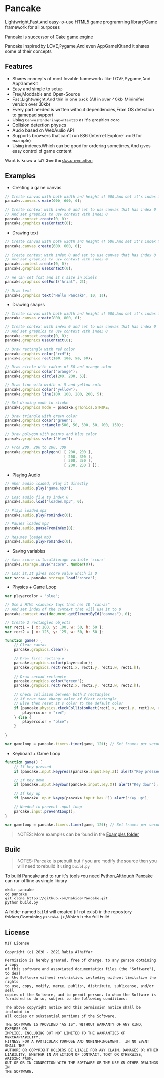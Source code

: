 # Pancake
Lightweight,Fast,And easy-to-use HTML5 game programming library/Game framework for all purposes

Pancake is successor of [Cake game engine](https://github.com/Cake-Engine/Cake)

Pancake inspired by LOVE,Pygame,And even AppGameKit and it shares some of their concepts

## Features
- Shares concepts of most lovable frameworks like LOVE,Pygame,And AppGameKit
- Easy and simple to setup
- Free,Moddable and Open-Source
- Fast,Lightweight,And thin in one pack (All in over 40kb, Minimifed version over 30kb)
- Every part needed is written without dependencies,From OS detection to gamepad support
- Using `CanvasRenderingContext2D` as it's graphics core
- Collision detection physics
- Audio based on WebAudio API
- Supports browsers that can't run ES6 (Internet Explorer >= 9 for example)
- Using indexes,Which can be good for ordering sometimes,And gives easy control of game content
 
Want to know a lot? See the [documentation](https://github.com/Rabios/Pancake/tree/master/docs/README.md)

## Examples
- Creating a game canvas
```javascript
// Create canvas with both width and height of 600,And set it's index to 0
pancake.canvas.create(600, 600, 0);

// Create context with index 0 and set to use canvas that has index 0
// And set graphics to use context with index 0
pancake.context.create(0, 0);
pancake.graphics.useContext(0);
```

- Drawing text
```javascript
// Create canvas with both width and height of 600,And set it's index to 0
pancake.canvas.create(600, 600, 0);

// Create context with index 0 and set to use canvas that has index 0
// And set graphics to use context with index 0
pancake.context.create(0, 0);
pancake.graphics.useContext(0);

// We can set font and it's size in pixels
pancake.graphics.setFont("Arial", 22);

// Draw text
pancake.graphics.text("Hello Pancake", 10, 10);
```

- Drawing shapes
```javascript
// Create canvas with both width and height of 600,And set it's index to 0
pancake.canvas.create(800, 800, 0);

// Create context with index 0 and set to use canvas that has index 0
// And set graphics to use context with index 0
pancake.context.create(0, 0);
pancake.graphics.useContext(0);

// Draw rectangle with red color
pancake.graphics.color("red");
pancake.graphics.rect(100, 100, 50, 50);

// Draw circle with radius of 50 and orange color
pancake.graphics.color("orange");
pancake.graphics.circle(200, 200, 50);

// Draw line with width of 5 and yellow color
pancake.graphics.color("yellow");
pancake.graphics.line(100, 100, 200, 200, 5);

// Set drawing mode to stroke
pancake.graphics.mode = pancake.graphics.STROKE;

// Draw triangle with green color
pancake.graphics.color("green");
pancake.graphics.triangle(500, 50, 600, 50, 500, 150);

// Draw polygon with points and blue color
pancake.graphics.color("blue");

// From 200, 200 to 200, 300
pancake.graphics.polygon([ [ 200, 200 ],
                           [ 200, 300 ],
                           [ 300, 350 ],
                           [ 200, 200 ] ]);
```

- Playing Audio
```javascript
// When audio loaded, Play it directly
pancake.audio.play("game.mp3");

// Load audio file to index 0
pancake.audio.load("loaded.mp3", 0);

// Plays loaded.mp3
pancake.audio.playFromIndex(0);

// Pauses loaded.mp3
pancake.audio.pauseFromIndex(0);

// Resumes loaded.mp3
pancake.audio.playFromIndex(0);
```

- Saving variables
```javascript
// Save score to localStorage variable "score"
pancake.storage.save("score", Number(0));

// Load it,It gives score value which is 0
var score = pancake.storage.load("score");
```

- Physics + Game Loop
```javascript
var playercolor = "blue";

// Use a HTML <canvas> tags that has ID "canvas"
// And set index of the context that will use it to 0
pancake.context.use(document.getElementById("canvas"), 0);

// Create 2 rectangles objects
var rect1 = { x: 100, y: 100, w: 50, h: 50 };
var rect2 = { x: 125, y: 125, w: 50, h: 50 };

function game() {
    // Clear canvas
    pancake.graphics.clear();

    // Draw first rectangle
    pancake.graphics.color(playercolor);
    pancake.graphics.rect(rect1.x, rect1.y, rect1.w, rect1.h);
    
    // Draw second rectangle
    pancake.graphics.color("green");
    pancake.graphics.rect(rect2.x, rect2.y, rect2.w, rect2.h);

    // Check collision between both 2 rectangles
    // If true then change color of first rectangle
    // Else then reset it's color to the default color
    if (pancake.physics.checkCollisionRect(rect1.x, rect1.y, rect1.w, rect1.h, rect2.x, rect2.y, rect2.w, rect2.h)) {
        playercolor = "red";
    } else {
        playercolor = "blue";
    }
    
}

var gameloop = pancake.timers.timer(game, 120); // Set frames per second to 120
```

- Keyboard + Game Loop
```javascript
function game() {
    // If key pressed
    if (pancake.input.keypress(pancake.input.key.Z)) alert("Key pressed");

    // If key down
    if (pancake.input.keydown(pancake.input.key.X)) alert("Key down");

    // If key up
    if (pancake.input.keyup(pancake.input.key.C)) alert("Key up");

    // Needed to prevent input loop
    pancake.input.preventLoop();
}

var gameloop = pancake.timers.timer(game, 120); // Set frames per second to 120
```

> NOTES: More examples can be found in the [Examples folder](https://github.com/Rabios/Pancake/tree/master/examples)

## Build

> NOTES: Pancake is prebuilt but if you are modify the source then you will need to rebuild it using `build.py`

To build Pancake and to run it's tools you need Python,Although Pancake can run offline as single library

```
mkdir pancake
cd pancake
git clone https://github.com/Rabios/Pancake.git
python build.py
```
A folder named `build` will created (if not exist) in the repository folders,Containing `pancake.js`,Which is the full build

## License
```
MIT License

Copyright (c) 2020 - 2021 Rabia Alhaffar

Permission is hereby granted, free of charge, to any person obtaining a copy
of this software and associated documentation files (the "Software"), to deal
in the Software without restriction, including without limitation the rights
to use, copy, modify, merge, publish, distribute, sublicense, and/or sell
copies of the Software, and to permit persons to whom the Software is
furnished to do so, subject to the following conditions:

The above copyright notice and this permission notice shall be included in
all copies or substantial portions of the Software.

THE SOFTWARE IS PROVIDED "AS IS", WITHOUT WARRANTY OF ANY KIND, EXPRESS OR
IMPLIED, INCLUDING BUT NOT LIMITED TO THE WARRANTIES OF MERCHANTABILITY,
FITNESS FOR A PARTICULAR PURPOSE AND NONINFRINGEMENT.  IN NO EVENT SHALL THE
AUTHORS OR COPYRIGHT HOLDERS BE LIABLE FOR ANY CLAIM, DAMAGES OR OTHER
LIABILITY, WHETHER IN AN ACTION OF CONTRACT, TORT OR OTHERWISE, ARISING FROM,
OUT OF OR IN CONNECTION WITH THE SOFTWARE OR THE USE OR OTHER DEALINGS IN
THE SOFTWARE.
```

